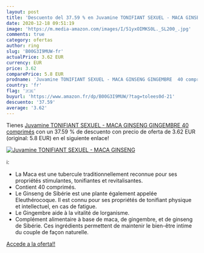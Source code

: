 ```yaml
---
layout: post
title: 'Descuento del 37.59 % en Juvamine TONIFIANT SEXUEL - MACA GINSENG'
date: 2020-12-18 09:51:19
image: 'https://m.media-amazon.com/images/I/51yxOIMKS0L._SL200_.jpg'
comments: true
category: ofertas
author: ring
slug: 'B00G3I9MUW-fr'
actualPrice: 3.62 EUR
currency: EUR
price: 3.62
comparePrice: 5.8 EUR
prodname: 'Juvamine TONIFIANT SEXUEL - MACA GINSENG GINGEMBRE  40 comprimés'
country: 'fr'
flag: '🇫🇷'
buyurl: 'https://www.amazon.fr/dp/B00G3I9MUW/?tag=tolees0d-21'
descuento: '37.59'
average: '3.62'
---
```


Tienes [Juvamine TONIFIANT SEXUEL - MACA GINSENG GINGEMBRE  40 comprimés](https://www.amazon.fr/dp/B00G3I9MUW/?tag=tolees0d-21) con un 37.59 % de descuento con precio de oferta de 3.62 EUR (original: 5.8 EUR) en el siguiente enlace!

[![Juvamine TONIFIANT SEXUEL - MACA GINSENG](https://m.media-amazon.com/images/I/51yxOIMKS0L._SL200_.jpg)](https://www.amazon.fr/dp/B00G3I9MUW/?tag=tolees0d-21)

ℹ️:

- La Maca est une tubercule traditionnellement reconnue pour ses propriétés stimulantes, tonifiantes et revitalisantes.
- Contient 40 comprimés.
- Le Ginseng de Sibérie est une plante également appelée Eleuthérocoque. Il est connu pour ses propriétés de tonifiant physique et intellectuel, en cas de fatigue.
- Le Gingembre aide à la vitalité de lorganisme.
- Complément alimentaire à base de maca, de gingembre, et de ginseng de Sibérie. Ces ingrédients permettent de maintenir le bien-être intime du couple de façon naturelle.

[Accede a la oferta!!](https://www.amazon.fr/dp/B00G3I9MUW/?tag=tolees0d-21)
